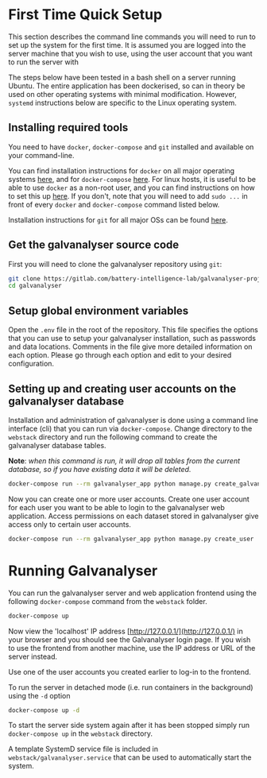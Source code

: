 # First Time Quick Setup

This section describes the command line commands you will need to run to set up the 
system for the first time. It is assumed you are logged into the server machine that you 
wish to use, using the user account that you want to run the server with 

The steps below have been tested in a bash shell on a server running Ubuntu. The entire 
application has been dockerised, so can in theory be used on other operating systems 
with minimal modification. However, `systemd` instructions below are specific to the 
Linux operating system.


## Installing required tools

You need to have `docker`, `docker-compose` and `git` installed and available on your 
command-line. 

You can find installation instructions for `docker` on all major operating systems 
[here](https://docs.docker.com/engine/install/), and for `docker-compose` 
[here](https://docs.docker.com/compose/install/). For linux hosts, it is useful to be 
able to use `docker` as a non-root user, and you can find instructions on how to set 
this up [here](https://docs.docker.com/engine/install/linux-postinstall/). If you don't, 
note that you will need to add `sudo ...` in front of every `docker` and 
`docker-compose` command listed below.

Installation instructions for `git` for all major OSs can be found 
[here](https://git-scm.com/book/en/v2/Getting-Started-Installing-Git).

## Get the galvanalyser source code

First you will need to clone the galvanalyser repository using `git`:

```bash
git clone https://gitlab.com/battery-intelligence-lab/galvanalyser-project/galvanalyser.git
cd galvanalyser
```

## Setup global environment variables

Open the `.env` file in the root of the repository. This file specifies the options that 
you can use to setup your galvanalyser installation, such as passwords and data 
locations. Comments in the file give more detailed information on each option. Please go 
through each option and edit to your desired configuration.


## Setting up and creating user accounts on the galvanalyser database

Installation and administration of galvanalyser is done using a command line interface 
(cli) that you can run via `docker-compose`. Change directory to the `webstack`
directory and run the following command to create the galvanalyser database tables. 

**Note**: *when this command is run, it will drop all tables from the current database, 
so if you have existing data it will be deleted.*

```bash
docker-compose run --rm galvanalyser_app python manage.py create_galvanalyser_db
```

Now you can create one or more user accounts. Create one user account for each user you 
want to be able to login to the galvanalyser web application. Access permissions on each 
dataset stored in galvanalyser give access only to certain user accounts.

```bash
docker-compose run --rm galvanalyser_app python manage.py create_user
```

# Running Galvanalyser

You can run the galvanalyser server and web application frontend using the following 
`docker-compose` command from the `webstack` folder.

```bash
docker-compose up
```

Now view the 'localhost' IP address [http://127.0.0.1/](http://127.0.0.1/) in your 
browser and you should see the Galvanalyser login page. If you wish to use the frontend 
from another machine, use the IP address or URL of the server instead. 

Use one of the user accounts you created earlier to log-in to the frontend.

To run the server in detached mode (i.e. run containers in the background) using the 
`-d` option

```bash
docker-compose up -d
```

To start the server side system again after it has been stopped simply run 
`docker-compose up` in the `webstack` directory.

A template SystemD service file is included in `webstack/galvanalyser.service` that can 
be used to automatically start the system.
